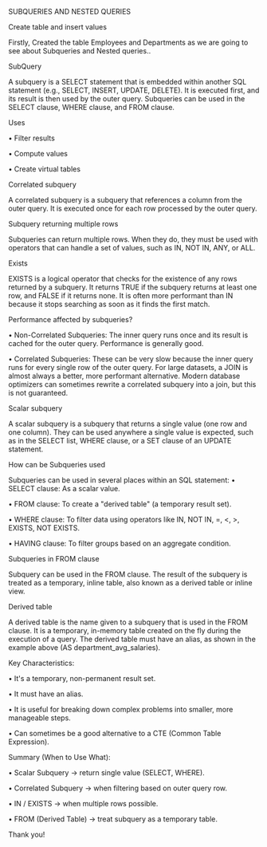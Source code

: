 SUBQUERIES AND NESTED QUERIES

Create table and insert values

Firstly, Created the table Employees and Departments as we are going to see about Subqueries and Nested queries..
 

SubQuery

A subquery is a SELECT statement that is embedded within another SQL statement (e.g., SELECT, INSERT, UPDATE, DELETE). It is executed first, and its result is then used by the outer query. Subqueries can be used in the SELECT clause, WHERE clause, and FROM clause.

Uses

•	Filter results

•	Compute values

•	Create virtual tables
 
Correlated subquery 

A correlated subquery is a subquery that references a column from the outer query. It is executed once for each row processed by the outer query.


Subquery returning multiple rows

Subqueries can return multiple rows. When they do, they must be used with operators that can handle a set of values, such as IN, NOT IN, ANY, or ALL.

Exists

EXISTS is a logical operator that checks for the existence of any rows returned by a subquery. It returns TRUE if the subquery returns at least one row, and FALSE if it returns none. It is often more performant than IN because it stops searching as soon as it finds the first match.


Performance affected by subqueries?

•	Non-Correlated Subqueries: The inner query runs once and its result is cached for the outer query. Performance is generally good.

•	Correlated Subqueries: These can be very slow because the inner query runs for every single row of the outer query. For large datasets, a JOIN is almost always a better, more performant alternative. Modern database optimizers can sometimes rewrite a correlated subquery into a join, but this is not guaranteed.

Scalar subquery

A scalar subquery is a subquery that returns a single value (one row and one column). They can be used anywhere a single value is expected, such as in the SELECT list, WHERE clause, or a SET clause of an UPDATE statement.
 
How can be Subqueries used

Subqueries can be used in several places within an SQL statement:
•	SELECT clause: As a scalar value.

•	FROM clause: To create a "derived table" (a temporary result set).

•	WHERE clause: To filter data using operators like IN, NOT IN, =, <, >, EXISTS, NOT EXISTS.

•	HAVING clause: To filter groups based on an aggregate condition.

Subqueries in FROM clause

Subquery can be used in the FROM clause. The result of the subquery is treated as a temporary, inline table, also known as a derived table or inline view.
 
Derived table

A derived table is the name given to a subquery that is used in the FROM clause. It is a temporary, in-memory table created on the fly during the execution of a query. The derived table must have an alias, as shown in the example above (AS department_avg_salaries).

Key Characteristics:

•	It's a temporary, non-permanent result set.

•	It must have an alias.

•	It is useful for breaking down complex problems into smaller, more manageable steps.

•	Can sometimes be a good alternative to a CTE (Common Table Expression).

Summary (When to Use What):

•	Scalar Subquery → return single value (SELECT, WHERE).

•	Correlated Subquery → when filtering based on outer query row.

•	IN / EXISTS → when multiple rows possible.

•	FROM (Derived Table) → treat subquery as a temporary table.





Thank you!

